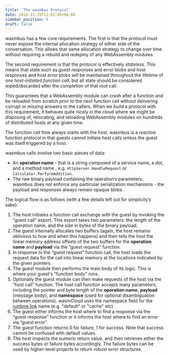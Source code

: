 ```yaml
---
title: 'The wasmbus Protocol'
date: 2018-12-29T11:02:05+06:00
sidebar_position: 6
draft: false
---
```


wasmbus has a few core requirements. The first is that the protocol must never expose the internal allocation strategy of either side of the conversation. This allows that same allocation strategy to change over time without requiring a rebuild and redeploy of any WebAssembly modules.

The second requirement is that the protocol is effectively _stateless_. This means that state such as guest responses and error blobs and host responses and host error blobs will be maintained throughout the lifetime of _one host-initiated function call_, but all state should be considered wiped/discarded after the completion of that root call.

This guarantees that a WebAssembly module can crash after a function and be reloaded from scratch prior to the next function call without delivering corrupt or missing answers to the callers. When we build a protocol with this requirement, it behaves quite nicely in the cloud where we might be disposing of, relocating, and reloading WebAssembly modules on hundreds of distributed hosts at any given time.

The function call flow always starts with the host. wasmbus is a _reactive_ function protocol in that guests cannot initiate host calls unless the guest was itself triggered by a host.

wasmbus calls involve two basic pieces of data:

- An **operation name** - that is a string composed of a service name, a dot, and a method name , e.g. `HttpServer.HandleRequest` or `Calculator.PerformAddition`.
- The raw binary payload containing the operation’s parameters. wasmbus does not enforce any particular serialization mechanisms - the payload and responses always remain opaque blobs.

The logical flow is as follows (with a few details left out for simplicity’s sake):

1. The host initiates a function call exchange with the guest by invoking the “guest call” export. This export takes two parameters: the length of the operation name, and the size in bytes of the binary payload.
1. The guest internally allocates two buffers (again, the host remains oblivious to how and when this happens) and then tells the host the linear memory address offsets of the two buffers for the **operation name** and **payload** via the “guest request” function.
1. In response to the “guest request” function call, the host loads the request data for the call into linear memory at the locations indicated by the given pointers.
1. The guest module then performs the main body of its logic. This is where your guest's "function body" runs.
1. Optionally the guest module can then make requests of the host via the “host call” function. The host call function accepts many parameters, including the pointer and byte length of the **operation name**, **payload** (message body), and **namespace** (used for optional disambiguation between operations). wasmCloud uses the namespace field for the [runtime link](/docs/concepts/runtime-linking) name (e.g. "default" or "cache" etc)
1. The guest either informs the host where to find a response via the “guest response” function or it informs the host where to find an error via “guest error”.
1. The guest function returns 0 for failure, 1 for success. Note that success cannot be confused with default values.
1. The host inspects the numeric return value, and then retrieves either the success bytes or failure bytes accordingly. The failure bytes can be used by higher-level projects to return robust error structures.
